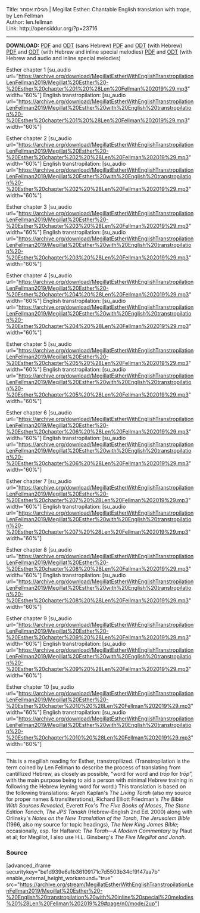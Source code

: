 <html>
<head></head>
<body>
Title: מגילת אסתר | Megillat Esther: Chantable English translation with trope, by Len Fellman<br />
Author: len.fellman<br />
Link: http://opensiddur.org/?p=23716
<p />
<hr />

<style type="text/css" media="all">.printfriendly {display: none!important;}</style>

<strong>DOWNLOAD:</strong> <a href="https://archive.org/download/MegillatEstherWithEnglishTranstropilationLenFellman2019/Megillat%20Esther%20-%20English%20transtropilation%20with%20special%20melodies%20%28Len%20Fellman%202019%29%20-%20english%20only.pdf">PDF</a> and <a href="https://archive.org/download/MegillatEstherWithEnglishTranstropilationLenFellman2019/Megillat%20Esther%20-%20English%20transtropilation%20with%20special%20melodies%20%28Len%20Fellman%202019%29%20-%20english%20only.odt">ODT</a> (sans Hebrew) 
<a href="https://archive.org/download/MegillatEstherWithEnglishTranstropilationLenFellman2019/Megillat%20Esther%20-%20English%20transtropilation%20with%20special%20melodies%20%28Len%20Fellman%202019%29.pdf">PDF</a> and <a href="https://archive.org/download/MegillatEstherWithEnglishTranstropilationLenFellman2019/Megillat%20Esther%20-%20English%20transtropilation%20with%20special%20melodies%20%28Len%20Fellman%202019%29.odt">ODT</a> (with Hebrew) 
<a href="https://archive.org/download/MegillatEstherWithEnglishTranstropilationLenFellman2019/Megillat%20Esther%20-%20English%20transtropilation%20with%20inline%20special%20melodies%20%28Len%20Fellman%202019%29.pdf">PDF</a> and <a href="https://archive.org/download/MegillatEstherWithEnglishTranstropilationLenFellman2019/Megillat%20Esther%20-%20English%20transtropilation%20with%20inline%20special%20melodies%20%28Len%20Fellman%202019%29.odt">ODT</a> (with Hebrew and inline special melodies) 
<a href="https://archive.org/download/MegillatEstherWithEnglishTranstropilationLenFellman2019/Megillat%20Esther%20-%20English%20transtropilation%20with%20audio%20and%20inline%20special%20melodies%20%28Len%20Fellman%202019%29.pdf">PDF</a> and <a href="https://archive.org/download/MegillatEstherWithEnglishTranstropilationLenFellman2019/Megillat%20Esther%20-%20English%20transtropilation%20with%20audio%20and%20inline%20special%20melodies%20%28Len%20Fellman%202019%29.odt">ODT</a> (with Hebrew and audio and inline special melodies)

Esther chapter 1 [su_audio url="https://archive.org/download/MegillatEstherWithEnglishTranstropilationLenFellman2019/Megillat%20Esther%20-%20Esther%20chapter%201%20%28Len%20Fellman%202019%29.mp3" width="60%"]
English transtropilation: [su_audio url="https://archive.org/download/MegillatEstherWithEnglishTranstropilationLenFellman2019/Megillat%20Esther%20with%20English%20transtropilation%20-%20Esther%20chapter%201%20%28Len%20Fellman%202019%29.mp3" width="60%"]

Esther chapter 2 [su_audio url="https://archive.org/download/MegillatEstherWithEnglishTranstropilationLenFellman2019/Megillat%20Esther%20-%20Esther%20chapter%202%20%28Len%20Fellman%202019%29.mp3" width="60%"]
English transtropilation: [su_audio url="https://archive.org/download/MegillatEstherWithEnglishTranstropilationLenFellman2019/Megillat%20Esther%20with%20English%20transtropilation%20-%20Esther%20chapter%202%20%28Len%20Fellman%202019%29.mp3" width="60%"]

Esther chapter 3 [su_audio url="https://archive.org/download/MegillatEstherWithEnglishTranstropilationLenFellman2019/Megillat%20Esther%20-%20Esther%20chapter%203%20%28Len%20Fellman%202019%29.mp3" width="60%"]
English transtropilation: [su_audio url="https://archive.org/download/MegillatEstherWithEnglishTranstropilationLenFellman2019/Megillat%20Esther%20with%20English%20transtropilation%20-%20Esther%20chapter%203%20%28Len%20Fellman%202019%29.mp3" width="60%"]

Esther chapter 4 [su_audio url="https://archive.org/download/MegillatEstherWithEnglishTranstropilationLenFellman2019/Megillat%20Esther%20-%20Esther%20chapter%204%20%28Len%20Fellman%202019%29.mp3" width="60%"]
English transtropilation: [su_audio url="https://archive.org/download/MegillatEstherWithEnglishTranstropilationLenFellman2019/Megillat%20Esther%20with%20English%20transtropilation%20-%20Esther%20chapter%204%20%28Len%20Fellman%202019%29.mp3" width="60%"]

Esther chapter 5 [su_audio url="https://archive.org/download/MegillatEstherWithEnglishTranstropilationLenFellman2019/Megillat%20Esther%20-%20Esther%20chapter%205%20%28Len%20Fellman%202019%29.mp3" width="60%"]
English transtropilation: [su_audio url="https://archive.org/download/MegillatEstherWithEnglishTranstropilationLenFellman2019/Megillat%20Esther%20with%20English%20transtropilation%20-%20Esther%20chapter%205%20%28Len%20Fellman%202019%29.mp3" width="60%"]

Esther chapter 6 [su_audio url="https://archive.org/download/MegillatEstherWithEnglishTranstropilationLenFellman2019/Megillat%20Esther%20-%20Esther%20chapter%206%20%28Len%20Fellman%202019%29.mp3" width="60%"]
English transtropilation: [su_audio url="https://archive.org/download/MegillatEstherWithEnglishTranstropilationLenFellman2019/Megillat%20Esther%20with%20English%20transtropilation%20-%20Esther%20chapter%206%20%28Len%20Fellman%202019%29.mp3" width="60%"]

Esther chapter 7 [su_audio url="https://archive.org/download/MegillatEstherWithEnglishTranstropilationLenFellman2019/Megillat%20Esther%20-%20Esther%20chapter%207%20%28Len%20Fellman%202019%29.mp3" width="60%"]
English transtropilation: [su_audio url="https://archive.org/download/MegillatEstherWithEnglishTranstropilationLenFellman2019/Megillat%20Esther%20with%20English%20transtropilation%20-%20Esther%20chapter%207%20%28Len%20Fellman%202019%29.mp3" width="60%"]

Esther chapter 8 [su_audio url="https://archive.org/download/MegillatEstherWithEnglishTranstropilationLenFellman2019/Megillat%20Esther%20-%20Esther%20chapter%208%20%28Len%20Fellman%202019%29.mp3" width="60%"]
English transtropilation: [su_audio url="https://archive.org/download/MegillatEstherWithEnglishTranstropilationLenFellman2019/Megillat%20Esther%20with%20English%20transtropilation%20-%20Esther%20chapter%208%20%28Len%20Fellman%202019%29.mp3" width="60%"]

Esther chapter 9 [su_audio url="https://archive.org/download/MegillatEstherWithEnglishTranstropilationLenFellman2019/Megillat%20Esther%20-%20Esther%20chapter%209%20%28Len%20Fellman%202019%29.mp3" width="60%"]
English transtropilation: [su_audio url="https://archive.org/download/MegillatEstherWithEnglishTranstropilationLenFellman2019/Megillat%20Esther%20with%20English%20transtropilation%20-%20Esther%20chapter%209%20%28Len%20Fellman%202019%29.mp3" width="60%"]

Esther chapter 10 [su_audio url="https://archive.org/download/MegillatEstherWithEnglishTranstropilationLenFellman2019/Megillat%20Esther%20-%20Esther%20chapter%2010%20%28Len%20Fellman%202019%29.mp3" width="60%"]
English transtropilation: [su_audio url="https://archive.org/download/MegillatEstherWithEnglishTranstropilationLenFellman2019/Megillat%20Esther%20with%20English%20transtropilation%20-%20Esther%20chapter%2010%20%28Len%20Fellman%202019%29.mp3" width="60%"]


<hr />

This is a megillah reading for Esther, transtropilized. (Transtropilation is the term coined by Len Fellman to describe the process of translating from cantillized Hebrew, as closely as possible, “word for word and <em>trōp</em> for <em>trōp</em>”, with the main purpose being to aid a person with minimal Hebrew training in following the Hebrew leyning word for word.) This translation is based on the following translations: Aryeh Kaplan's <em>The Living Torah</em> (also my source for proper names & transliterations), Richard Elliott Friedman's <em>The Bible With Sources Revealed</em>, Everett Fox's <em>The Five Books of Moses</em>, <em>The Stone Edition Tanach</em>, <em>The JPS Tanakh</em> (Hebrew-English 2nd Ed. 2000) along with Orlinsky's <em>Notes on the New Translation of the Torah</em>, <em>The Jerusalem Bible</em> (1966, also my source for topic headings), <em>The New King James Bible</em>; occasionally, esp. for Haftarot: <em>The Torah—A Modern Commentary</em> by Plaut et al; for Megillot, I also use H.L. Ginsberg's <em>The Five Megillot and Jonah</em>.

<h3>Source</h3>

[advanced_iframe securitykey="be1d939e6a1b36109171c7d5503b34cf9147aa7b" enable_external_height_workaround="true" src="https://archive.org/stream/MegillatEstherWithEnglishTranstropilationLenFellman2019/Megillat%20Esther%20-%20English%20transtropilation%20with%20inline%20special%20melodies%20%28Len%20Fellman%202019%29#page/n0/mode/2up"]


</body>
</html>